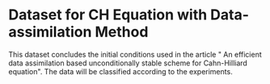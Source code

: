 # Dataset for CH Equation with Data-assimilation Method
This dataset concludes the initial conditions used in the article " An efficient data assimilation based unconditionally stable scheme for Cahn-Hilliard equation". The data will be classified according to the experiments.
